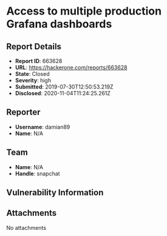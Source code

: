 # Access to multiple production Grafana dashboards

## Report Details
- **Report ID**: 663628
- **URL**: https://hackerone.com/reports/663628
- **State**: Closed
- **Severity**: high
- **Submitted**: 2019-07-30T12:50:53.219Z
- **Disclosed**: 2020-11-04T11:24:25.261Z

## Reporter
- **Username**: damian89
- **Name**: N/A

## Team
- **Name**: N/A
- **Handle**: snapchat

## Vulnerability Information


## Attachments
No attachments
